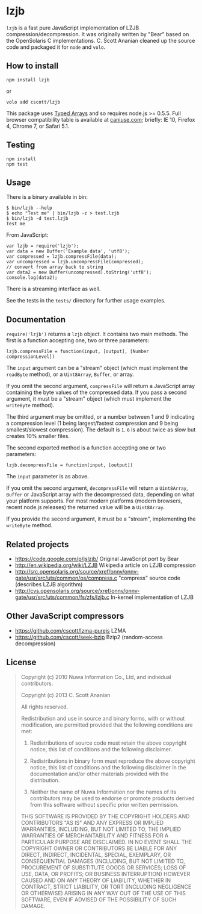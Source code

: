 # lzjb

`lzjb` is a fast pure JavaScript implementation of LZJB
compression/decompression.  It was originally written by "Bear"
based on the OpenSolaris C implementations.
C. Scott Ananian cleaned up the source code and packaged it for `node`
and `volo`.

## How to install

```
npm install lzjb
```
or
```
volo add cscott/lzjb
```

This package uses
[Typed Arrays](https://developer.mozilla.org/en-US/docs/JavaScript/Typed_arrays)
and so requires node.js >= 0.5.5.  Full browser compatibility table
is available at [caniuse.com](http://caniuse.com/typedarrays); briefly:
IE 10, Firefox 4, Chrome 7, or Safari 5.1.

## Testing

```
npm install
npm test
```

## Usage

There is a binary available in bin:
```
$ bin/lzjb --help
$ echo "Test me" | bin/lzjb -z > test.lzjb
$ bin/lzjb -d test.lzjb
Test me
```

From JavaScript:
```
var lzjb = require('lzjb');
var data = new Buffer('Example data', 'utf8');
var compressed = lzjb.compressFile(data);
var uncompressed = lzjb.uncompressFile(compressed);
// convert from array back to string
var data2 = new Buffer(uncompressed).toString('utf8');
console.log(data2);
```
There is a streaming interface as well.

See the tests in the `tests/` directory for further usage examples.

## Documentation

`require('lzjb')` returns a `lzjb` object.  It contains two main
methods.  The first is a function accepting one, two or three parameters:

`lzjb.compressFile = function(input, [output], [Number compressionLevel])`

The `input` argument can be a "stream" object (which must implement the
`readByte` method), or a `Uint8Array`, `Buffer`, or array.

If you omit the second argument, `compressFile` will return a JavaScript
array containing the byte values of the compressed data.  If you pass
a second argument, it must be a "stream" object (which must implement the
`writeByte` method).

The third argument may be omitted, or a number between 1 and 9 indicating
a compression level (1 being largest/fastest compression and 9 being
smallest/slowest compression).  The default is `1`. `6` is about twice
as slow but creates 10% smaller files.

The second exported method is a function accepting one or two parameters:

`lzjb.decompressFile = function(input, [output])`

The `input` parameter is as above.

If you omit the second argument, `decompressFile` will return a
`Uint8Array`, `Buffer` or JavaScript array with the decompressed
data, depending on what your platform supports.  For most modern
platforms (modern browsers, recent node.js releases) the returned
value will be a `Uint8Array`.

If you provide the second argument, it must be a "stream", implementing
the `writeByte` method.

## Related projects

* https://code.google.com/p/jslzjb/ Original JavaScript port by Bear
* http://en.wikipedia.org/wiki/LZJB Wikipedia article on LZJB compression
* http://src.opensolaris.org/source/xref/onnv/onnv-gate/usr/src/uts/common/os/compress.c "compress" source code (describes LZJB algorithm)
* http://cvs.opensolaris.org/source/xref/onnv/onnv-gate/usr/src/uts/common/fs/zfs/lzjb.c In-kernel implementation of LZJB

## Other JavaScript compressors

* https://github.com/cscott/lzma-purejs LZMA
* https://github.com/cscott/seek-bzip Bzip2 (random-access decompression)

## License

> Copyright (c) 2010 Nuwa Information Co., Ltd, and individual contributors.
>
> Copyright (c) 2013 C. Scott Ananian
>
> All rights reserved.
>
> Redistribution and use in source and binary forms, with or without
> modification, are permitted provided that the following conditions are met:
>
>   1. Redistributions of source code must retain the above copyright notice,
>      this list of conditions and the following disclaimer.
>
>   2. Redistributions in binary form must reproduce the above copyright
>      notice, this list of conditions and the following disclaimer in the
>      documentation and/or other materials provided with the distribution.
>
>   3. Neither the name of Nuwa Information nor the names of its contributors
>      may be used to endorse or promote products derived from this software
>      without specific prior written permission.
>
> THIS SOFTWARE IS PROVIDED BY THE COPYRIGHT HOLDERS AND CONTRIBUTORS "AS IS"
> AND ANY EXPRESS OR IMPLIED WARRANTIES, INCLUDING, BUT NOT LIMITED TO, THE
> IMPLIED WARRANTIES OF MERCHANTABILITY AND FITNESS FOR A PARTICULAR PURPOSE ARE
> DISCLAIMED. IN NO EVENT SHALL THE COPYRIGHT OWNER OR CONTRIBUTORS BE LIABLE
> FOR ANY DIRECT, INDIRECT, INCIDENTAL, SPECIAL, EXEMPLARY, OR CONSEQUENTIAL
> DAMAGES (INCLUDING, BUT NOT LIMITED TO, PROCUREMENT OF SUBSTITUTE GOODS OR
> SERVICES; LOSS OF USE, DATA, OR PROFITS; OR BUSINESS INTERRUPTION) HOWEVER
> CAUSED AND ON ANY THEORY OF LIABILITY, WHETHER IN CONTRACT, STRICT LIABILITY,
> OR TORT (INCLUDING NEGLIGENCE OR OTHERWISE) ARISING IN ANY WAY OUT OF THE USE
> OF THIS SOFTWARE, EVEN IF ADVISED OF THE POSSIBILITY OF SUCH DAMAGE.
